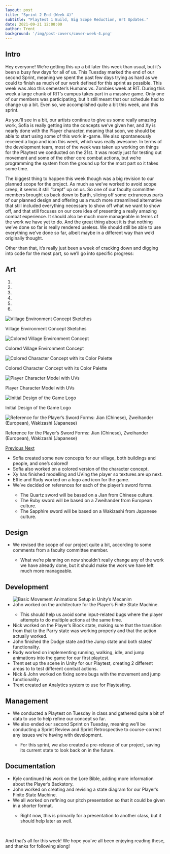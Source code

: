 ```yaml
---
layout: post
title: "Sprint 2 End (Week 4)"
subtitle: "Playtest 1 Build, Big Scope Reduction, Art Updates."
date: 2021-09-21 12:00:00
author: Trent
background: '/img/post-covers/cover-week-4.png'
---
```


## Intro

Hey everyone! We’re getting this up a bit later this week than usual, but it’s been a busy few days for all of us. This Tuesday marked the end of our second Sprint, meaning we spent the past few days trying as hard as we could to finish as much of our work defined for this sprint as possible. This week was also this semester’s Humans vs. Zombies week at RIT. During this week a large chunk of RIT’s campus takes part in a massive game. Only one of our members was participating, but it still meant that our schedule had to change up a bit. Even so, we accomplished quite a bit this week, and this sprint.

As you’ll see in a bit, our artists continue to give us some really amazing work, Sofia is really getting into the concepts we’ve given her, and Xy is nearly done with the Player character, meaning that soon, we should be able to start using some of this work in-game. We also spontaneously received a logo and icon this week, which was really awesome. In terms of the development team, most of the week was taken up working on things for the Playtest we conducted on the 21st. It was mostly just for testing out movement and some of the other core combat actions, but we’re programming the system from the ground up for the most part so it takes some time.

The biggest thing to happen this week though was a big revision to our planned scope for the project. As much as we’ve worked to avoid scope creep, it seems it still “crept” up on us. So one of our faculty committee members brought us back down to Earth, slicing off some extraneous parts of our planned design and offering us a much more streamlined alternative that still included everything necessary to show off what we want to show off, and that still focuses on our core idea of presenting a really amazing combat experience. It should also be much more manageable in terms of the work we have yet to do. And the great thing about it is that nothing we’ve done so far is really rendered useless. We should still be able to use everything we’ve done so far, albeit maybe in a different way than we’d originally thought.

Other than that, it’s really just been a week of cracking down and digging into code for the most part, so we’ll go into specific progress:

## Art

<div class="row my-5">
    <div id="carouselExampleIndicators" class="carousel slide shadow rounded" data-ride="carousel">
        <ol class="carousel-indicators">
            <li data-target="#carouselExampleIndicators" data-slide-to="0" class="active"></li>
            <li data-target="#carouselExampleIndicators" data-slide-to="1"></li>
            <li data-target="#carouselExampleIndicators" data-slide-to="2"></li>
            <li data-target="#carouselExampleIndicators" data-slide-to="3"></li>
            <li data-target="#carouselExampleIndicators" data-slide-to="4"></li>
            <li data-target="#carouselExampleIndicators" data-slide-to="5"></li>
        </ol>
        <div class="carousel-inner">
            <div class="carousel-item active">
                <img class="d-block mx-auto" src="/img/posts/week4-fall/4_Art_VillageEnvironmentSketches.jpg"
                    alt="Village Environment Concept Sketches">
                <div class="carousel-caption d-none d-md-block">
                    <p>Village Environment Concept Sketches</p>
                </div>
            </div>
            <div class="carousel-item">
                <img class="d-block mx-auto" src="/img/posts/week4-fall/4_Art_VillageEnvironmentColored.png"
                    alt="Colored Village Environment Concept">
                <div class="carousel-caption d-none d-md-block">
                    <p>Colored Village Environment Concept</p>
                </div>
            </div>
            <div class="carousel-item">
                <img class="d-block mx-auto" src="/img/posts/week4-fall/4_Art_CharacterDesignColored.png"
                    alt="Colored Character Concept with its Color Palette">
                <div class="carousel-caption d-none d-md-block">
                    <p>Colored Character Concept with its Color Palette</p>
                </div>
            </div>
            <div class="carousel-item">
                <img class="d-block mx-auto" src="/img/posts/week4-fall/4_Art_UVedPlayerCharacterModel.jpg"
                    alt="Player Character Model with UVs">
                <div class="carousel-caption d-none d-md-block">
                    <p>Player Character Model with UVs</p>
                </div>
            </div>
            <div class="carousel-item">
                <img class="d-block mx-auto" src="/img/posts/week4-fall/4_Art_InitialLogoDesign.png" alt="Initial Design of the Game Logo">
                <div class="carousel-caption d-none d-md-block">
                    <p>Initial Design of the Game Logo</p>
                </div>
            </div>
            <div class="carousel-item">
                <img class="d-block mx-auto" src="/img/posts/week4-fall/4_Art_SwordFormReferences.png"
                    alt="Reference for the Player’s Sword Forms: Jian (Chinese), Zweihander (European), Wakizashi (Japanese)">
                <div class="carousel-caption d-none d-md-block">
                    <p>Reference for the Player’s Sword Forms: Jian (Chinese), Zweihander (European), Wakizashi (Japanese)</p>
                </div>
            </div>
        </div>
        <a class="carousel-control-prev" href="#carouselExampleIndicators" role="button" data-slide="prev">
            <span class="carousel-control-prev-icon" aria-hidden="true"></span>
            <span class="sr-only">Previous</span>
        </a>
        <a class="carousel-control-next" href="#carouselExampleIndicators" role="button" data-slide="next">
            <span class="carousel-control-next-icon" aria-hidden="true"></span>
            <span class="sr-only">Next</span>
        </a>
    </div>
</div>

<ul class="section-body mt-4">
    <li>Sofia created some new concepts for our village, both buildings and people, and one’s colored!</li>
    <li>Sofia also worked on a colored version of the character concept.</li>
    <li>Xy has finished modelling and UVing the player so textures are up next.</li>
    <li>Effie and Rudy worked on a logo and icon for the game.</li>
    <li>We’ve decided on references for each of the player’s sword forms.</li>
    <ul class="mt-2">
        <li>The Quartz sword will be based on a Jian from Chinese culture.</li>
        <li>The Ruby sword will be based on a Zweihander from European culture.</li>
        <li>The Sapphire sword will be based on a Wakizashi from Japanese culture.</li>
    </ul>
</ul>

## Design

<ul class="section-body mt-4">
    <li>We revised the scope of our project quite a bit, according to some comments from a faculty committee member.</li>
    <ul class="mt-2">
        <li>What we’re planning on now shouldn’t really change any of the work we have already done, but it should make the work we have left much more manageable.</li>
    </ul>
</ul>

## Development

<ul class="section-body mt-4">
    <div class="row my-5">
        <img src="/img/posts/week4-fall/4_Dev_MovementSetupMecanim.gif" class="rounded mx-auto d-block shadow rounded w-100"
            alt="Basic Movement Animations Setup in Unity’s Mecanim">
    </div>
    <li>John worked on the architecture for the Player’s Finite State Machine.</li>
    <ul class="mt-2">
        <li>This should help us avoid some input-related bugs where the player attempts to do multiple actions at the same time.</li>
    </ul>
    <li>Nick worked on the Player’s Block state, making sure that the transition from that to the Parry state was working properly and that the action actually worked.</li>
    <li>John finished the Dodge state and the Jump state and both states’ functionality.</li>
    <li>Rudy worked on implementing running, walking, idle, and jump animations into the game for our first playtest.</li>
    <li>Trent set up the scene in Unity for our Playtest, creating 2 different areas to to test different combat actions.</li>
    <li>Nick & John worked on fixing some bugs with the movement and jump functionality.</li>
    <li>Trent created an Analytics system to use for Playtesting.</li>
</ul>

## Management

<ul class="section-body mt-4">
    <li>We conducted a Playtest on Tuesday in class and gathered quite a bit of data to use to help refine our concept so far.</li>
    <li>We also ended our second Sprint on Tuesday, meaning we’ll be conducting a Sprint Review and Sprint Retrospective to course-correct any issues we’re having with development.
    </li>
    <ul class="mt-2">
        <li>For this sprint, we also created a pre-release of our project, saving its current state to look back on in the future.</li>
    </ul>
</ul>

## Documentation

<ul class="section-body mt-4">
    <li>Kyle continued his work on the Lore Bible, adding more information about the Player’s Backstory.</li>
    <li>John worked on creating and revising a state diagram for our Player’s Finite State Machine.</li>
    <li>We all worked on refining our pitch presentation so that it could be given in a shorter format.</li>
    <ul class="mt-2">
        <li>Right now, this is primarily for a presentation to another class, but it should help later as well.</li>
    </ul>
</ul>

<br>

And that’s all for this week! We hope you’ve all been enjoying reading these, and thanks for following along!

<br>